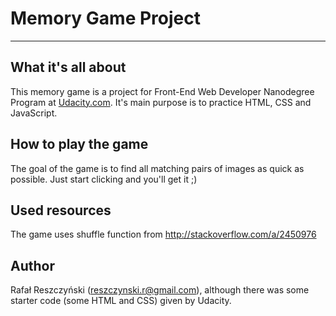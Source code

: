 # Memory Game Project
___
## What it's all about
This memory game is a project for Front-End Web Developer Nanodegree Program at [Udacity.com](https://udacity.com). It's main purpose is to practice HTML, CSS and JavaScript.

## How to play the game
The goal of the game is to find all matching pairs of images as quick as possible. Just start clicking and you'll get it ;)

## Used resources
The game uses shuffle function from http://stackoverflow.com/a/2450976

## Author
Rafał Reszczyński (reszczynski.r@gmail.com), although there was some starter code (some HTML and CSS) given by Udacity.